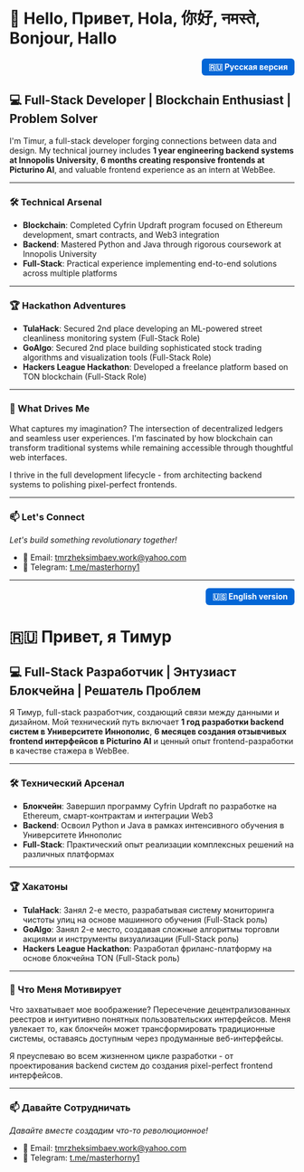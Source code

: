 # 👋 Hello, Привет, Hola, 你好, नमस्ते, Bonjour, Hallo

<div align="right">
  <a href="#russian-version" style="display: inline-block; padding: 6px 12px; background-color: #0366d6; color: white; text-decoration: none; border-radius: 6px; font-weight: bold;">🇷🇺 Русская версия</a>
</div>

## 💻 Full-Stack Developer | Blockchain Enthusiast | Problem Solver

I'm Timur, a full-stack developer forging connections between data and design. My technical journey includes **1 year engineering backend systems at Innopolis University**, **6 months creating responsive frontends at Picturino AI**, and valuable frontend experience as an intern at WebBee.

---

### 🛠️ Technical Arsenal

- **Blockchain**: Completed Cyfrin Updraft program focused on Ethereum development, smart contracts, and Web3 integration
- **Backend**: Mastered Python and Java through rigorous coursework at Innopolis University  
- **Full-Stack**: Practical experience implementing end-to-end solutions across multiple platforms

---

### 🏆 Hackathon Adventures

- **TulaHack**: Secured 2nd place developing an ML-powered street cleanliness monitoring system (Full-Stack Role)
- **GoAlgo**: Secured 2nd place building sophisticated stock trading algorithms and visualization tools (Full-Stack Role)
- **Hackers League Hackathon**: Developed a freelance platform based on TON blockchain (Full-Stack Role)

---

### 🔭 What Drives Me

What captures my imagination? The intersection of decentralized ledgers and seamless user experiences. I'm fascinated by how blockchain can transform traditional systems while remaining accessible through thoughtful web interfaces.

I thrive in the full development lifecycle - from architecting backend systems to polishing pixel-perfect frontends.

---

### 📫 Let's Connect
*Let's build something revolutionary together!*

- 📧 Email: tmrzheksimbaev.work@yahoo.com
- 💬 Telegram: [t.me/masterhorny1](https://t.me/masterhorny1)

---

<div align="right">
  <a href="#" style="display: inline-block; padding: 6px 12px; background-color: #0366d6; color: white; text-decoration: none; border-radius: 6px; font-weight: bold;">🇺🇸 English version</a>
</div>

<h1 id="russian-version">🇷🇺 Привет, я Тимур</h1>

## 💻 Full-Stack Разработчик | Энтузиаст Блокчейна | Решатель Проблем

Я Тимур, full-stack разработчик, создающий связи между данными и дизайном. Мой технический путь включает **1 год разработки backend систем в Университете Иннополис**, **6 месяцев создания отзывчивых frontend интерфейсов в Picturino AI** и ценный опыт frontend-разработки в качестве стажера в WebBee.

---

### 🛠️ Технический Арсенал

- **Блокчейн**: Завершил программу Cyfrin Updraft по разработке на Ethereum, смарт-контрактам и интеграции Web3
- **Backend**: Освоил Python и Java в рамках интенсивного обучения в Университете Иннополис
- **Full-Stack**: Практический опыт реализации комплексных решений на различных платформах

---

### 🏆 Хакатоны

- **TulaHack**: Занял 2-е место, разрабатывая систему мониторинга чистоты улиц на основе машинного обучения (Full-Stack роль)
- **GoAlgo**: Занял 2-е место, создавая сложные алгоритмы торговли акциями и инструменты визуализации (Full-Stack роль)
- **Hackers League Hackathon**: Разработал фриланс-платформу на основе блокчейна TON (Full-Stack роль)

---

### 🔭 Что Меня Мотивирует

Что захватывает мое воображение? Пересечение децентрализованных реестров и интуитивно понятных пользовательских интерфейсов. Меня увлекает то, как блокчейн может трансформировать традиционные системы, оставаясь доступным через продуманные веб-интерфейсы.

Я преуспеваю во всем жизненном цикле разработки - от проектирования backend систем до создания pixel-perfect frontend интерфейсов.

---

### 📫 Давайте Сотрудничать
*Давайте вместе создадим что-то революционное!*

- 📧 Email: tmrzheksimbaev.work@yahoo.com
- 💬 Telegram: [t.me/masterhorny1](https://t.me/masterhorny1)
